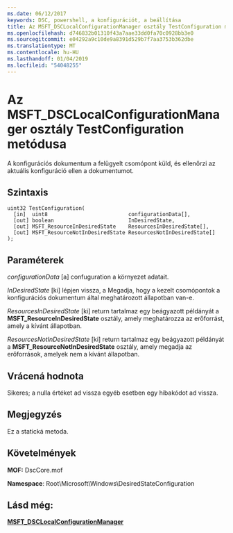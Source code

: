 ```yaml
---
ms.date: 06/12/2017
keywords: DSC, powershell, a konfigurációt, a beállítása
title: Az MSFT_DSCLocalConfigurationManager osztály TestConfiguration metódusa
ms.openlocfilehash: d746832b01310f43a7aae33dd0fa70c0928bb3e0
ms.sourcegitcommit: e04292a9c10de9a8391d529b7f7aa3753b362dbe
ms.translationtype: MT
ms.contentlocale: hu-HU
ms.lasthandoff: 01/04/2019
ms.locfileid: "54048255"
---
```

# <a name="testconfiguration-method-of-the-msftdsclocalconfigurationmanager-class"></a>Az MSFT_DSCLocalConfigurationManager osztály TestConfiguration metódusa

A konfigurációs dokumentum a felügyelt csomópont küld, és ellenőrzi az aktuális konfiguráció ellen a dokumentumot.

## <a name="syntax"></a>Szintaxis

```mof
uint32 TestConfiguration(
  [in]  uint8                          configurationData[],
  [out] boolean                        InDesiredState,
  [out] MSFT_ResourceInDesiredState    ResourcesInDesiredState[],
  [out] MSFT_ResourceNotInDesiredState ResourcesNotInDesiredState[]
);
```

## <a name="parameters"></a>Paraméterek

*configurationData* \[a\] confuguration a környezet adatait.

*InDesiredState* \[ki\] lépjen vissza, a Megadja, hogy a kezelt csomópontok a konfigurációs dokumentum által meghatározott állapotban van-e.

*ResourcesInDesiredState* \[ki\] return tartalmaz egy beágyazott példányát a **MSFT_ResourceInDesiredState** osztály, amely meghatározza az erőforrást, amely a kívánt állapotban.

*ResourcesNotInDesiredState* \[ki\] return tartalmaz egy beágyazott példányát a **MSFT_ResourceNotInDesiredState** osztály, amely megadja az erőforrások, amelyek nem a kívánt állapotban.

## <a name="return-value"></a>Vrácená hodnota

Sikeres; a nulla értéket ad vissza egyéb esetben egy hibakódot ad vissza.

## <a name="remarks"></a>Megjegyzés

Ez a statická metoda.

## <a name="requirements"></a>Követelmények

**MOF:** DscCore.mof

**Namespace**: Root\Microsoft\Windows\DesiredStateConfiguration

## <a name="see-also"></a>Lásd még:

[**MSFT_DSCLocalConfigurationManager**](msft-dsclocalconfigurationmanager.md)